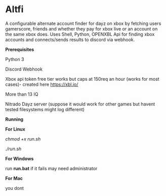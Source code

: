 # Altfi
A configurable alternate account finder for dayz on xbox by fetching users gamerscore, friends and whether they pay for xbox live or an account on the same xbox does. 
Uses Shell, Python, OPENXBL Api for finding xbox accounts and connects/sends results to discord via webhook.

**Prerequisites**

Python 3

Discord Webhook

Xbox api token free tier works but caps at 150req an hour (works for most cases)- created here https://xbl.io/

More than 13 IQ

Nitrado Dayz server (suppose it would work for other games but havent tested filesystems might log different)

**Running**

**For Linux**

_chmod +x run.sh_

_./run.sh_

**For Windows**

run **run.bat** if it fails may need administrator

**For Mac**

you dont
